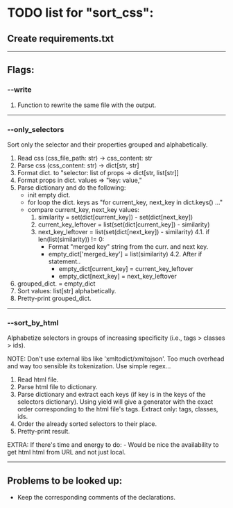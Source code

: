 # TODO list for "sort_css":

## Create requirements.txt

---

## Flags:

### --write
1. Function to rewrite the same file with the output.
---

### --only_selectors
Sort only the selector and their properties grouped and alphabetically.

1. Read css (css_file_path: str) -> css_content: str
2. Parse css (css_content: str)  -> dict[str, str]
3. Format dict. to "selector: list of props -> dict[str, list[str]]
4. Format props in dict. values => "key: value,"
5. Parse dictionary and do the following:
    - init empty dict.
    - for loop the dict. keys as "for current_key, next_key in dict.keys() ..."
    - compare current_key, next_key values:
        1. similarity = set(dict[current_key]) - set(dict[next_key])
        2. current_key_leftover = list(set(dict[current_key]) - similarity)
        3. next_key_leftover = list(set(dict[next_key]) - similarity)
        4.1. if len(list(similarity)) != 0: 
            - Format "merged key" string from the curr. and next key.
            - empty_dict['merged_key'] = list(similarity)
        4.2. After if statement..
                - empty_dict[current_key] = current_key_leftover
                - empty_dict[next_key] = next_key_leftover
6. grouped_dict. = empty_dict
7. Sort values: list[str] alphabetically.
8. Pretty-print grouped_dict.

---

### --sort_by_html
Alphabetize selectors in groups of increasing specificity (i.e., tags > classes > ids).

NOTE: Don't use external libs like 'xmltodict/xmltojson'. Too much overhead and
way too sensible its tokenization. Use simple regex...

1. Read html file.
2. Parse html file to dictionary.
3. Parse dictionary and extract each keys (if key is in the keys of the selectors dictionary).
   Using yield will give a generator with the exact order corresponding to the html file's tags.
   Extract only: tags, classes, ids.
4. Order the already sorted selectors to their place.
5. Pretty-print result.

EXTRA: If there's time and energy to do:
    - Would be nice the availability to get html html from URL and not just local.

---

## Problems to be looked up:
- Keep the corresponding comments of the declarations.
